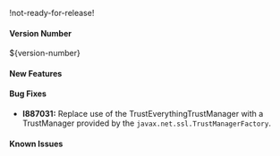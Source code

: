 !not-ready-for-release!

#### Version Number
${version-number}

#### New Features

#### Bug Fixes
- **I887031:** Replace use of the TrustEverythingTrustManager with a TrustManager provided by the
  `javax.net.ssl.TrustManagerFactory`.

#### Known Issues
